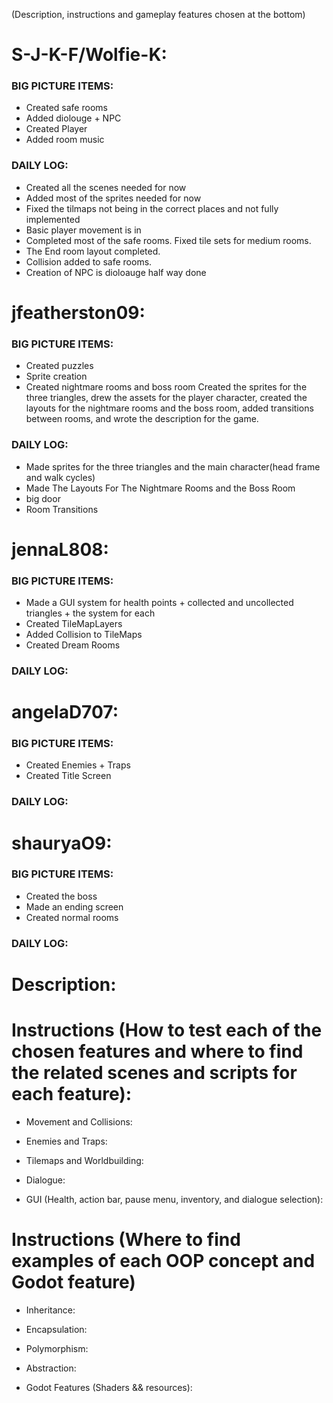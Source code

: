 (Description, instructions and gameplay features chosen at the bottom)
# S-J-K-F/Wolfie-K:
### BIG PICTURE ITEMS:
- Created safe rooms
- Added diolouge + NPC
- Created Player
- Added room music
### DAILY LOG:
- Created all the scenes needed for now
- Added most of the sprites needed for now
- Fixed the tilmaps not being in the correct places and not fully implemented
- Basic player movement is in
- Completed most of the safe rooms. Fixed tile sets for medium rooms.
- The End room layout completed.
- Collision added to safe rooms.
- Creation of NPC is dioloauge half way done

# jfeatherston09:
### BIG PICTURE ITEMS: 
- Created puzzles
- Sprite creation
- Created nightmare rooms and boss room
Created the sprites for the three triangles, drew the assets for the player character, created the layouts for the nightmare rooms and the boss room, added transitions between rooms, and wrote the description for the game.
### DAILY LOG:
- Made sprites for the three triangles and the main character(head frame and walk cycles)
- Made The Layouts For The Nightmare Rooms and the Boss Room
- big door
- Room Transitions

# jennaL808:
### BIG PICTURE ITEMS:
- Made a GUI system for health points + collected and uncollected triangles + the system for each
- Created TileMapLayers
- Added Collision to TileMaps
- Created Dream Rooms
### DAILY LOG:

# angelaD707:
### BIG PICTURE ITEMS:
- Created Enemies + Traps
-  Created Title Screen
### DAILY LOG:
# shauryaO9:
### BIG PICTURE ITEMS:
- Created the boss
- Made an ending screen
- Created normal rooms
### DAILY LOG:
# Description:

# Instructions (How to test each of the chosen features and where to find the related scenes and scripts for each feature):
- Movement and Collisions:

- Enemies and Traps:

- Tilemaps and Worldbuilding:

- Dialogue:

- GUI (Health, action bar, pause menu, inventory, and dialogue selection):

# Instructions (Where to find examples of each OOP concept and Godot feature)
- Inheritance:

- Encapsulation:

- Polymorphism:

- Abstraction:

- Godot Features (Shaders && resources):

